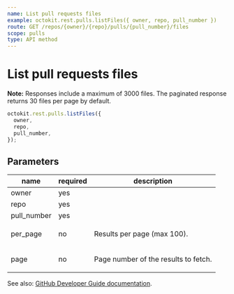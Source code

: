```yaml
---
name: List pull requests files
example: octokit.rest.pulls.listFiles({ owner, repo, pull_number })
route: GET /repos/{owner}/{repo}/pulls/{pull_number}/files
scope: pulls
type: API method
---
```


# List pull requests files

**Note:** Responses include a maximum of 3000 files. The paginated response returns 30 files per page by default.

```js
octokit.rest.pulls.listFiles({
  owner,
  repo,
  pull_number,
});
```

## Parameters

<table>
  <thead>
    <tr>
      <th>name</th>
      <th>required</th>
      <th>description</th>
    </tr>
  </thead>
  <tbody>
    <tr><td>owner</td><td>yes</td><td>

</td></tr>
<tr><td>repo</td><td>yes</td><td>

</td></tr>
<tr><td>pull_number</td><td>yes</td><td>

</td></tr>
<tr><td>per_page</td><td>no</td><td>

Results per page (max 100).

</td></tr>
<tr><td>page</td><td>no</td><td>

Page number of the results to fetch.

</td></tr>
  </tbody>
</table>

See also: [GitHub Developer Guide documentation](https://docs.github.com/rest/reference/pulls#list-pull-requests-files).
